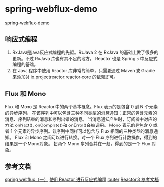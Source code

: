 # spring-webflux-demo
spring-webflux-demo

## 响应式编程
1. RxJava是java反应式编程的先驱。RxJava 2 在 RxJava 的基础上做了很多的更新。不过 RxJava 库也有其不足的地方。
Reactor 也是 Spring 5 中反应式编程的基础。
2. 在 Java 程序中使用 Reactor 库非常的简单，只需要通过 Maven 或 Gradle 来添加对 io.projectreactor:reactor-core 的依赖即可。

## Flux 和 Mono
Flux 和 Mono 是 Reactor 中的两个基本概念。Flux 表示的是包含 0 到 N 个元素的异步序列。
在该序列中可以包含三种不同类型的消息通知：正常的包含元素的消息、序列结束的消息和序列出错的消息。
当消息通知产生时，订阅者中对应的方法 onNext(), onComplete()和 onError()会被调用。
Mono 表示的是包含 0 或者 1 个元素的异步序列。该序列中同样可以包含与 Flux 相同的三种类型的消息通知。
Flux 和 Mono 之间可以进行转换。对一个 Flux 序列进行计数操作，得到的结果是一个 Mono<Long>对象。
把两个 Mono 序列合并在一起，得到的是一个 Flux 对象。

## 参考文档
[spring webflux（一）](https://www.jianshu.com/p/d648af830183)
[使用 Reactor 进行反应式编程](https://www.ibm.com/developerworks/cn/java/j-cn-with-reactor-response-encode/index.html)
[router](https://github.com/lankydan/spring-boot-webflux)
[Reactor 3 参考文档](https://htmlpreview.github.io/?https://github.com/get-set/reactor-core/blob/master-zh/src/docs/index.html#mono)